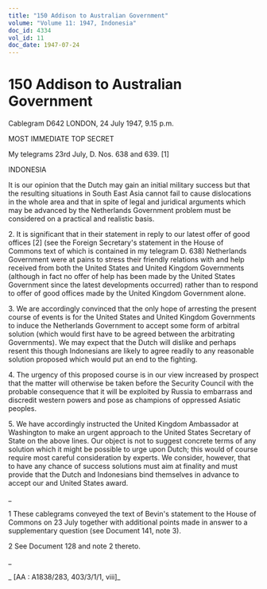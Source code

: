 ```yaml
---
title: "150 Addison to Australian Government"
volume: "Volume 11: 1947, Indonesia"
doc_id: 4334
vol_id: 11
doc_date: 1947-07-24
---
```


# 150 Addison to Australian Government

Cablegram D642 LONDON, 24 July 1947, 9.15 p.m.

MOST IMMEDIATE TOP SECRET

My telegrams 23rd July, D. Nos. 638 and 639. [1]

INDONESIA

It is our opinion that the Dutch may gain an initial military success but that the resulting situations in South East Asia cannot fail to cause dislocations in the whole area and that in spite of legal and juridical arguments which may be advanced by the Netherlands Government problem must be considered on a practical and realistic basis.

2\. It is significant that in their statement in reply to our latest offer of good offices [2] (see the Foreign Secretary's statement in the House of Commons text of which is contained in my telegram D. 638) Netherlands Government were at pains to stress their friendly relations with and help received from both the United States and United Kingdom Governments (although in fact no offer of help has been made by the United States Government since the latest developments occurred) rather than to respond to offer of good offices made by the United Kingdom Government alone.

3\. We are accordingly convinced that the only hope of arresting the present course of events is for the United States and United Kingdom Governments to induce the Netherlands Government to accept some form of arbitral solution (which would first have to be agreed between the arbitrating Governments). We may expect that the Dutch will dislike and perhaps resent this though Indonesians are likely to agree readily to any reasonable solution proposed which would put an end to the fighting.

4\. The urgency of this proposed course is in our view increased by prospect that the matter will otherwise be taken before the Security Council with the probable consequence that it will be exploited by Russia to embarrass and discredit western powers and pose as champions of oppressed Asiatic peoples.

5\. We have accordingly instructed the United Kingdom Ambassador at Washington to make an urgent approach to the United States Secretary of State on the above lines. Our object is not to suggest concrete terms of any solution which it might be possible to urge upon Dutch; this would of course require most careful consideration by experts. We consider, however, that to have any chance of success solutions must aim at finality and must provide that the Dutch and Indonesians bind themselves in advance to accept our and United States award.

_

1 These cablegrams conveyed the text of Bevin's statement to the House of Commons on 23 July together with additional points made in answer to a supplementary question (see Document 141, note 3).

2 See Document 128 and note 2 thereto.

_

_ [AA : A1838/283, 403/3/1/1, viii]_

